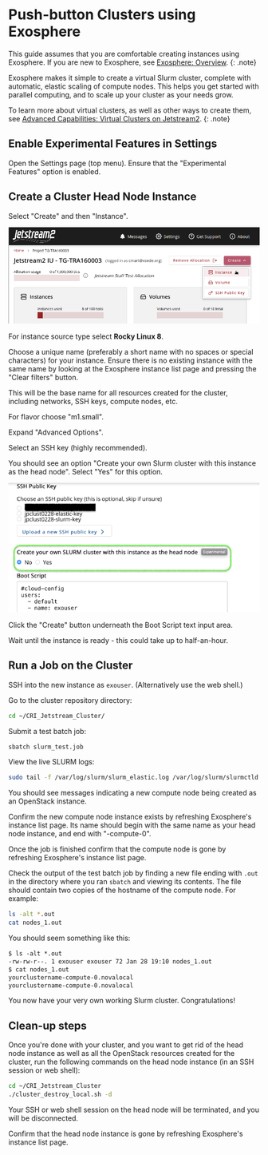 # Push-button Clusters using Exosphere

This guide assumes that you are comfortable creating instances using Exosphere. If you are new to Exosphere, see [Exosphere: Overview](./exo.md).
{: .note}

Exosphere makes it simple to create a virtual Slurm cluster, complete with automatic, elastic scaling of compute nodes. This helps you get started with parallel computing, and to scale up your cluster as your needs grow.

To learn more about virtual clusters, as well as other ways to create them, see [Advanced Capabilities: Virtual Clusters on Jetstream2](../../general/virtualclusters.md).
{: .note}

## Enable Experimental Features in Settings

Open the Settings page (top menu). Ensure that the "Experimental Features" option is enabled.  

## Create a Cluster Head Node Instance 

Select "Create" and then "Instance".

![screenshot of create dropdown](../../images/exo-create-dropdown.png)

For instance source type select **Rocky Linux 8**. 

Choose a unique name (preferably a short name with no spaces or special characters) for your instance. Ensure there is no existing instance with the same name by looking at the Exosphere instance list page and pressing the "Clear filters" button.

This will be the base name for all resources created for the cluster, including networks, SSH keys, compute nodes, etc.

For flavor choose "m1.small".

Expand "Advanced Options".

Select an SSH key (highly recommended).

You should see an option "Create your own Slurm cluster with this instance as the head node". Select "Yes" for this option.

![screenshot of cluster option](../../images/exo-cluster-option.png)

Click the "Create" button underneath the Boot Script text input area.

Wait until the instance is ready - this could take up to half-an-hour.

## Run a Job on the Cluster

SSH into the new instance as `exouser`. (Alternatively use the web shell.)

Go to the cluster repository directory: 

```bash
cd ~/CRI_Jetstream_Cluster/
```

Submit a test batch job: 

```bash
sbatch slurm_test.job
```

View the live SLURM logs: 

```bash
sudo tail -f /var/log/slurm/slurm_elastic.log /var/log/slurm/slurmctld.log
```
 
You should see messages indicating a new compute node being created as an OpenStack instance.

Confirm the new compute node instance exists by refreshing Exosphere's instance list page. Its name should begin with the same name as your head node instance, and end with "-compute-0".

Once the job is finished confirm that the compute node is gone by refreshing Exosphere's instance list page.

Check the output of the test batch job by finding a new file ending with `.out` in the directory where you ran `sbatch` and viewing its contents. The file should contain two copies of the hostname of the compute node. For example:

```bash
ls -alt *.out
cat nodes_1.out
```

You should seem something like this:

```
$ ls -alt *.out
-rw-rw-r--. 1 exouser exouser 72 Jan 28 19:10 nodes_1.out
$ cat nodes_1.out
yourclustername-compute-0.novalocal
yourclustername-compute-0.novalocal
```

You now have your very own working Slurm cluster. Congratulations!

## Clean-up steps

Once you're done with your cluster, and you want to get rid of the head node instance as well as all the OpenStack resources created for the cluster, run the following commands on the head node instance (in an SSH session or web shell):

```bash
cd ~/CRI_Jetstream_Cluster
./cluster_destroy_local.sh -d
```

Your SSH or web shell session on the head node will be terminated, and you will be disconnected. 

Confirm that the head node instance is gone by refreshing Exosphere's instance list page.
